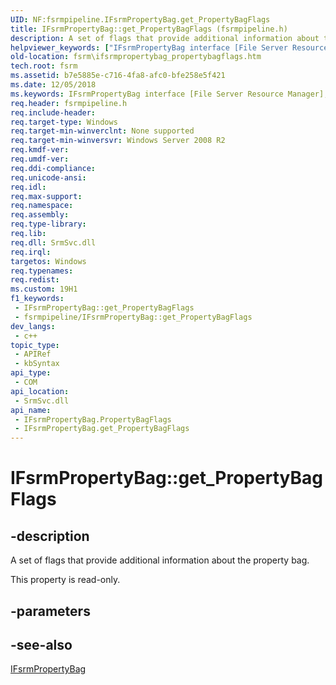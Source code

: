 ```yaml
---
UID: NF:fsrmpipeline.IFsrmPropertyBag.get_PropertyBagFlags
title: IFsrmPropertyBag::get_PropertyBagFlags (fsrmpipeline.h)
description: A set of flags that provide additional information about the property bag.
helpviewer_keywords: ["IFsrmPropertyBag interface [File Server Resource Manager]","PropertyBagFlags property","IFsrmPropertyBag.PropertyBagFlags","IFsrmPropertyBag.get_PropertyBagFlags","IFsrmPropertyBag::PropertyBagFlags","IFsrmPropertyBag::get_PropertyBagFlags","PropertyBagFlags property [File Server Resource Manager]","PropertyBagFlags property [File Server Resource Manager]","IFsrmPropertyBag interface","fs.ifsrmpropertybag_propertybagflags","fsrm.ifsrmpropertybag_propertybagflags","fsrmpipeline/IFsrmPropertyBag::PropertyBagFlags","fsrmpipeline/IFsrmPropertyBag::get_PropertyBagFlags","get_PropertyBagFlags"]
old-location: fsrm\ifsrmpropertybag_propertybagflags.htm
tech.root: fsrm
ms.assetid: b7e5885e-c716-4fa8-afc0-bfe258e5f421
ms.date: 12/05/2018
ms.keywords: IFsrmPropertyBag interface [File Server Resource Manager],PropertyBagFlags property, IFsrmPropertyBag.PropertyBagFlags, IFsrmPropertyBag.get_PropertyBagFlags, IFsrmPropertyBag::PropertyBagFlags, IFsrmPropertyBag::get_PropertyBagFlags, PropertyBagFlags property [File Server Resource Manager], PropertyBagFlags property [File Server Resource Manager],IFsrmPropertyBag interface, fs.ifsrmpropertybag_propertybagflags, fsrm.ifsrmpropertybag_propertybagflags, fsrmpipeline/IFsrmPropertyBag::PropertyBagFlags, fsrmpipeline/IFsrmPropertyBag::get_PropertyBagFlags, get_PropertyBagFlags
req.header: fsrmpipeline.h
req.include-header: 
req.target-type: Windows
req.target-min-winverclnt: None supported
req.target-min-winversvr: Windows Server 2008 R2
req.kmdf-ver: 
req.umdf-ver: 
req.ddi-compliance: 
req.unicode-ansi: 
req.idl: 
req.max-support: 
req.namespace: 
req.assembly: 
req.type-library: 
req.lib: 
req.dll: SrmSvc.dll
req.irql: 
targetos: Windows
req.typenames: 
req.redist: 
ms.custom: 19H1
f1_keywords:
 - IFsrmPropertyBag::get_PropertyBagFlags
 - fsrmpipeline/IFsrmPropertyBag::get_PropertyBagFlags
dev_langs:
 - c++
topic_type:
 - APIRef
 - kbSyntax
api_type:
 - COM
api_location:
 - SrmSvc.dll
api_name:
 - IFsrmPropertyBag.PropertyBagFlags
 - IFsrmPropertyBag.get_PropertyBagFlags
---
```


# IFsrmPropertyBag::get_PropertyBagFlags


## -description

A set of flags that provide additional information about the property bag.

This property is read-only.

## -parameters

## -see-also

<a href="https://docs.microsoft.com/previous-versions/windows/desktop/api/fsrmpipeline/nn-fsrmpipeline-ifsrmpropertybag">IFsrmPropertyBag</a>

